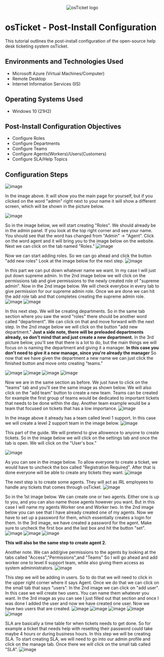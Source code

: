 <p align="center">
<img src="https://i.imgur.com/Clzj7Xs.png" alt="osTicket logo"/>
</p>

<h1>osTicket - Post-Install Configuration</h1>
This tutorial outlines the post-install configuration of the open-source help desk ticketing system osTicket.<br />


<h2></h2>


<h2>Environments and Technologies Used</h2>

- Microsoft Azure (Virtual Machines/Computer)
- Remote Desktop
- Internet Information Services (IIS)

<h2>Operating Systems Used </h2>

- Windows 10</b> (21H2)

<h2>Post-Install Configuration Objectives</h2>

- Configure Roles
- Configure Departments
- Configure Teams
- Configure Agents(Workers)/Users(Customers)
- Configure SLA/Help Topics

<h2>Configuration Steps</h2>

<p>

![image](https://github.com/Sunnyyvaj/Post-Install-Config/assets/165757391/c2633bf8-b84b-43e9-9d81-7906c127ecb8)

In the image above. It will show you the main page for yourself, but if you clicked on the word "admin" right next to your name it will show a different screen, which will be shown in the picture below.

![image](https://github.com/Sunnyyvaj/Post-Install-Config/assets/165757391/e15834f0-6124-417d-9ac5-82f094faf3f3)



So in the image below, we will start creating "Roles". We should already be in the admin panel. If you look at the top right corner and see your name. You should see that the word has changed from "Admin" -> "Agent". Click on the word agent and it will bring you to the image below on the website. Next we can click on the tab named "Roles."
![image](https://github.com/Sunnyyvaj/Post-Install-Config/assets/165757391/98c7ddb7-2f61-4df6-be68-3e4c749e29cb)



Now we can start adding roles. So we can go ahead and click the button "add new roles" Look at the image below for the next step.
![image](https://github.com/Sunnyyvaj/Post-Install-Config/assets/165757391/3b8a456d-9440-4e69-9c27-0381cd915d1a)


In this part we can put down whatever name we want. In my case I will just put down supreme admin. In the 2nd image below we will click on the permissions tab and give permissions to the newly created role of "supreme admin".
Now in the 2nd image below. We will check everybox in every tab to give permission for our supreme admin role. Once we are done we can hit the add role tab and that completes creating the supreme admin role.
![image](https://github.com/Sunnyyvaj/Post-Install-Config/assets/165757391/4af8120e-0b19-4c16-8dba-eb3dbe5c85db)
![image](https://github.com/Sunnyyvaj/Post-Install-Config/assets/165757391/82a518fc-31e9-4d28-9961-24c08865bc1d)




In this next step. We will be creating departments. So in the same tab section where you saw the word "roles" there should be another word called "department". We can click on that and move forward with the next step. In the 2nd image below we will click on the button "add new department." **Just a side note, there will be preloaded departments already, so don't mind that and just create a new department.** In the 3rd picture below, you'll see that there is a lot to do, but the main things we will focus on is naming the department and giving it a manager. **In this case you don't need to give it a new manage, since you're already the manager** So now that we have given the department a new name we can just click the finished button and move onto creating "teams."



![image](https://github.com/Sunnyyvaj/Post-Install-Config/assets/165757391/084b3850-aaed-4ba9-a769-cf51ab644de8)
![image](https://github.com/Sunnyyvaj/Post-Install-Config/assets/165757391/fcc54c1f-c4b7-4665-b6c9-f3af132bbca8)
![image](https://github.com/Sunnyyvaj/Post-Install-Config/assets/165757391/941c2f70-6db2-4cec-a59d-5833bd6d86c5)
![image](https://github.com/Sunnyyvaj/Post-Install-Config/assets/165757391/a53cd366-ad4f-4d08-bac7-398b0d75c5c3)


Now we are in the same section as before. We just have to click on the "teams" tab and you'll see the same image as shown below. We will also click on the "add team" button to create a new team. Teams can be created for example the first group of teams would be dedicated to important tickets that needs to be done within the day. Another team example would be a team that focused on tickets that has a low importance.
![image](https://github.com/Sunnyyvaj/Post-Install-Config/assets/165757391/33115914-214d-4df6-8368-c4ade7e14188)


In the image above it already has a team called level 1 support. In this case we will create a level 2 support team in the image below.
![image](https://github.com/Sunnyyvaj/Post-Install-Config/assets/165757391/ae3ab896-d400-4eae-b9ab-75c909e211f5)


This part of the guide. We will pretend to give allowence to anyone to create tickets. So in the image below we will click on the settings tab and once the tab is open. We will click on the "User's box."

![image](https://github.com/Sunnyyvaj/Post-Install-Config/assets/165757391/ca394b67-1459-48a3-9ed9-1e2ad829f02f)


As you can see in the image below. To allow everyone to create a ticket, we would have to uncheck the box called "Registration Required". After that is done everyone will be able to create any tickets they want.
![image](https://github.com/Sunnyyvaj/Post-Install-Config/assets/165757391/7bf65708-c1f3-47ae-8305-fb344e170094)



The next step is to create some agents. They will act as IRL employees to handle any tickets that comes through osTicket. 
![image](https://github.com/Sunnyyvaj/Post-Install-Config/assets/165757391/744d1bf9-395a-4886-9318-6bda42e081bc)


So in the 1st image below. We can create one or two agents. Either one is up to you, and you can also name those agents however you want. But in this case I will name my agents Worker one and Worker two.
In the 2nd image below you can see that I have already created one of my agents. Now we have to set up a password for them, which essentially creates a login for them. In the 3rd image, we have created a password for the agent. Make sure to uncheck the first box and the last box and hit the button "set".
![image](https://github.com/Sunnyyvaj/Post-Install-Config/assets/165757391/e0d2ba62-2ccc-465a-9ad5-9641daf1a6d2)
![image](https://github.com/Sunnyyvaj/Post-Install-Config/assets/165757391/083a1e9d-6748-42c0-b7de-ad5ccafc7a6e)
![image](https://github.com/Sunnyyvaj/Post-Install-Config/assets/165757391/de169ab6-966f-4b8a-893c-6aaee7a0b6c7)


**This will also be the same step to create agent 2.**


Another note. We can add/give permissions to the agents by looking at the tabs called "Access","Permissions",and "Teams"
So I will go ahead and add worker one to level II support team, while also giving them access as system adminnistrators.
![image](https://github.com/Sunnyyvaj/Post-Install-Config/assets/165757391/6477d840-4286-46a8-bc86-c0645f1c2c28)


This step we will be adding in users. So to do that we will need to click in the upper right corner where it says Agent. Once we do that we can click on the small tab that says "users".
In the 2nd image we can click on "add user". In this case we will create two users. You can name them whatever you want. In the 3rd image as you can see I just filled out that section and once I was done I added the user and now we have created one user. Now we have two users that are created.
![image](https://github.com/Sunnyyvaj/Post-Install-Config/assets/165757391/cad4185f-5975-4c5f-8812-a6fc4972f16a)
![image](https://github.com/Sunnyyvaj/Post-Install-Config/assets/165757391/1bdec025-7860-4eb6-a96e-a3b28518721c)
![image](https://github.com/Sunnyyvaj/Post-Install-Config/assets/165757391/a2b505c1-1bb1-4f1a-8e72-9837768ae1f5)
![image](https://github.com/Sunnyyvaj/Post-Install-Config/assets/165757391/58114248-d8b1-4676-91e0-7fd9996ab8f0)
![image](https://github.com/Sunnyyvaj/Post-Install-Config/assets/165757391/ccaa4a59-9b9d-4f2c-9fab-5ef334761922)


SLA are basically a time table for when tickets needs to get done. So for example a ticket that needs help with resetting their password could take maybe 4 hours or during business hours. In this step we will be creating SLA. To start creating SLA, we will need to go into our admin profile and click on the manage tab. Once there we will click on the small tab called "SLA".
![image](https://github.com/Sunnyyvaj/Post-Install-Config/assets/165757391/0012fad2-00b8-4ca9-be01-8b2dd4c3c767)

</p>
<p>

</p>
<br />

<p>

</p>
<p>

</p>
<br />

<p>

</p>
<p>

</p>
<br />
